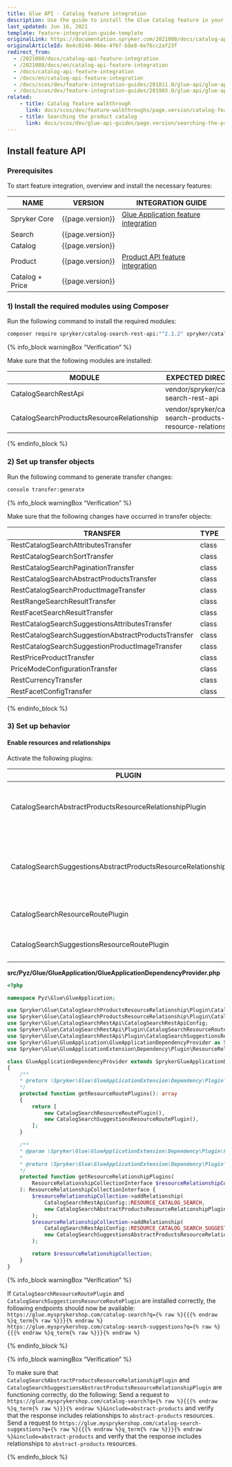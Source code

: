 ```yaml
---
title: Glue API - Catalog feature integration
description: Use the guide to install the Glue Catalog feature in your project.
last_updated: Jun 16, 2021
template: feature-integration-guide-template
originalLink: https://documentation.spryker.com/2021080/docs/catalog-api-feature-integration
originalArticleId: 8e4c8246-966e-4f6f-b8e8-6e76cc2af23f
redirect_from:
  - /2021080/docs/catalog-api-feature-integration
  - /2021080/docs/en/catalog-api-feature-integration
  - /docs/catalog-api-feature-integration
  - /docs/en/catalog-api-feature-integration
  - /docs/scos/dev/feature-integration-guides/201811.0/glue-api/glue-api-catalog-feature-integration.html
  - /docs/scos/dev/feature-integration-guides/201903.0/glue-api/glue-api-catalog-feature-integration.html
related:
	- title: Catalog feature walkthrough
      link: docs/scos/dev/feature-walkthroughs/page.version/catalog-feature-walkthrough.html
	- title: Searching the product catalog
  	  link: docs/scos/dev/glue-api-guides/page.version/searching-the-product-catalog.html
---
```


## Install feature API

### Prerequisites

To start feature integration, overview and install the necessary features:

| NAME | VERSION | INTEGRATION GUIDE |
| --- | --- | --- |
| Spryker Core | {{page.version}} | [Glue Application feature integration](/docs/scos/dev/feature-integration-guides/{{page.version}}/glue-api/glue-api-glue-application-feature-integration.html) |
| Search | {{page.version}} |  |
| Catalog | {{page.version}} |  |
| Product | {{page.version}} | [Product API feature integration](/docs/scos/dev/feature-integration-guides/{{page.version}}/glue-api/glue-api-product-feature-integration.html) |
| Catalog + Price | {{page.version}} |  |

### 1) Install the required modules using Composer

Run the following command to install the required modules:

```bash
composer require spryker/catalog-search-rest-api:"^2.1.2" spryker/catalog-search-products-resource-relationship:"^1.1.0" --update-with-dependencies
```

{% info_block warningBox “Verification” %}

Make sure that the following modules are installed:

| MODULE | EXPECTED DIRECTORY |
| --- | --- |
| CatalogSearchRestApi | vendor/spryker/catalog-search-rest-api |
| CatalogSearchProductsResourceRelationship | vendor/spryker/catalog-search-products-resource-relationship |

{% endinfo_block %}

### 2) Set up transfer objects

Run the following command to generate transfer changes:

```bash
console transfer:generate
```

{% info_block warningBox “Verification” %}

Make sure that the following changes have occurred in transfer objects:

| TRANSFER | TYPE | EVENT | PATH |
| --- | --- | --- | --- |
| RestCatalogSearchAttributesTransfer | class | created | src/Generated/Shared/Transfer/RestCatalogSearchAttributesTransfer |
| RestCatalogSearchSortTransfer | class | created | src/Generated/Shared/Transfer/RestCatalogSearchSortTransfer |
| RestCatalogSearchPaginationTransfer | class | created | src/Generated/Shared/Transfer/RestCatalogSearchPaginationTransfer |
| RestCatalogSearchAbstractProductsTransfer | class | created | src/Generated/Shared/Transfer/RestCatalogSearchAbstractProductsTransfer |
| RestCatalogSearchProductImageTransfer | class | created | src/Generated/Shared/Transfer/RestCatalogSearchProductImageTransfer |
| RestRangeSearchResultTransfer| class| created | src/Generated/Shared/Transfer/RestRangeSearchResultTransfer|
| RestFacetSearchResultTransfer| class| created | src/Generated/Shared/Transfer/RestFacetSearchResultTransfer|
| RestCatalogSearchSuggestionsAttributesTransfer| class	| created | src/Generated/Shared/Transfer/RestCatalogSearchSuggestionsAttributesTransfer |
| RestCatalogSearchSuggestionAbstractProductsTransfer| class|	created | src/Generated/Shared/Transfer/RestCatalogSearchSuggestionAbstractProductsTransfer|
| RestCatalogSearchSuggestionProductImageTransfer| class| created | src/Generated/Shared/Transfer/RestCatalogSearchSuggestionProductImageTransfer|
| RestPriceProductTransfer | class | created | src/Generated/Shared/Transfer/RestPriceProductTransfer|
| PriceModeConfigurationTransfer| class | created | src/Generated/Shared/Transfer/PriceModeConfigurationTransfer|
| RestCurrencyTransfer| class| created | src/Generated/Shared/Transfer/RestCurrencyTransfer|
| RestFacetConfigTransfer| class | created | src/Generated/Shared/Transfer/RestFacetConfigTransfer|

{% endinfo_block %}

### 3) Set up behavior

#### Enable resources and relationships

Activate the following plugins:

| PLUGIN | SPECIFICATION | PREREQUISITES | NAMESPACE |
| --- | --- | --- | --- |
| CatalogSearchAbstractProductsResourceRelationshipPlugin | Adds the `abstract-products` resource relationship to search results. | None | Spryker\Glue\CatalogSearchProductsResourceRelationship\Plugin |
| CatalogSearchSuggestionsAbstractProductsResourceRelationshipPlugin | Adds the `abstract-products` resource relationship to search suggestions results. | None | Spryker\Glue\CatalogSearchProductsResourceRelationship\Plugin |
| CatalogSearchResourceRoutePlugin | Registers the `search` resource. | None | Spryker\Glue\CatalogSearchRestApi\Plugin |
| CatalogSearchSuggestionsResourceRoutePlugin | Registers the `search-suggestions` resource. | None | Spryker\Glue\CatalogSearchRestApi\Plugin |

**src/Pyz/Glue/GlueApplication/GlueApplicationDependencyProvider.php**

```php
<?php

namespace Pyz\Glue\GlueApplication;

use Spryker\Glue\CatalogSearchProductsResourceRelationship\Plugin\CatalogSearchAbstractProductsResourceRelationshipPlugin;
use Spryker\Glue\CatalogSearchProductsResourceRelationship\Plugin\CatalogSearchSuggestionsAbstractProductsResourceRelationshipPlugin;
use Spryker\Glue\CatalogSearchRestApi\CatalogSearchRestApiConfig;
use Spryker\Glue\CatalogSearchRestApi\Plugin\CatalogSearchResourceRoutePlugin;
use Spryker\Glue\CatalogSearchRestApi\Plugin\CatalogSearchSuggestionsResourceRoutePlugin;
use Spryker\Glue\GlueApplication\GlueApplicationDependencyProvider as SprykerGlueApplicationDependencyProvider;
use Spryker\Glue\GlueApplicationExtension\Dependency\Plugin\ResourceRelationshipCollectionInterface;

class GlueApplicationDependencyProvider extends SprykerGlueApplicationDependencyProvider
{
	/**
	* @return \Spryker\Glue\GlueApplicationExtension\Dependency\Plugin\ResourceRoutePluginInterface[]
	*/
	protected function getResourceRoutePlugins(): array
	{
		return [
			new CatalogSearchResourceRoutePlugin(),
			new CatalogSearchSuggestionsResourceRoutePlugin(),
		];
	}

	/**
	* @param \Spryker\Glue\GlueApplicationExtension\Dependency\Plugin\ResourceRelationshipCollectionInterface $resourceRelationshipCollection
	*
	* @return \Spryker\Glue\GlueApplicationExtension\Dependency\Plugin\ResourceRelationshipCollectionInterface
	*/
	protected function getResourceRelationshipPlugins(
		ResourceRelationshipCollectionInterface $resourceRelationshipCollection
	): ResourceRelationshipCollectionInterface {
		$resourceRelationshipCollection->addRelationship(
			CatalogSearchRestApiConfig::RESOURCE_CATALOG_SEARCH,
			new CatalogSearchAbstractProductsResourceRelationshipPlugin()
		);
		$resourceRelationshipCollection->addRelationship(
			CatalogSearchRestApiConfig::RESOURCE_CATALOG_SEARCH_SUGGESTIONS,
			new CatalogSearchSuggestionsAbstractProductsResourceRelationshipPlugin()
		);

		return $resourceRelationshipCollection;
	}
}
```

{% info_block warningBox “Verification” %}

If `CatalogSearchResourceRoutePlugin` and `CatalogSearchSuggestionsResourceRoutePlugin` are installed correctly, the following endpoints should now be available:
`https://glue.mysprykershop.com/catalog-search?q={% raw %}{{{% endraw %}q_term{% raw %}}}{% endraw %}`
`https://glue.mysprykershop.com/catalog-search-suggestions?q={% raw %}{{{% endraw %}q_term{% raw %}}}{% endraw %}`

{% endinfo_block %}

{% info_block warningBox “Verification” %}

To make sure that `CatalogSearchAbstractProductsResourceRelationshipPlugin` and `CatalogSearchSuggestionsAbstractProductsResourceRelationshipPlugin` are functioning correctly, do the following:
Send a request to `https://glue.mysprykershop.com/catalog-search?q={% raw %}{{{% endraw %}q_term{% raw %}}}{% endraw %}&include=abstract-products` and verify that the response includes relationships to `abstract-products` resources.
Send a request to `https://glue.mysprykershop.com/catalog-search-suggestions?q={% raw %}{{{% endraw %}q_term{% raw %}}}{% endraw %}&include=abstract-products` and verify that the response includes relationships to `abstract-products` resources.

{% endinfo_block %}
